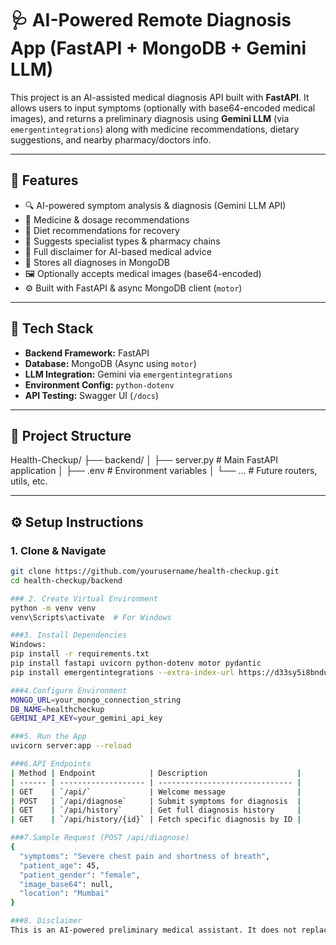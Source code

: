 # 🩺 AI-Powered Remote Diagnosis App (FastAPI + MongoDB + Gemini LLM)

This project is an AI-assisted medical diagnosis API built with **FastAPI**. It allows users to input symptoms (optionally with base64-encoded medical images), and returns a preliminary diagnosis using **Gemini LLM** (via `emergentintegrations`) along with medicine recommendations, dietary suggestions, and nearby pharmacy/doctors info.

---

## 🚀 Features

- 🔍 AI-powered symptom analysis & diagnosis (Gemini LLM API)
- 💊 Medicine & dosage recommendations
- 🥗 Diet recommendations for recovery
- 🏥 Suggests specialist types & pharmacy chains
- 📜 Full disclaimer for AI-based medical advice
- 🧠 Stores all diagnoses in MongoDB
- 🖼️ Optionally accepts medical images (base64-encoded)
- ⚙️ Built with FastAPI & async MongoDB client (`motor`)

---

## 🧰 Tech Stack

- **Backend Framework:** FastAPI
- **Database:** MongoDB (Async using `motor`)
- **LLM Integration:** Gemini via `emergentintegrations`
- **Environment Config:** `python-dotenv`
- **API Testing:** Swagger UI (`/docs`)

---

## 📂 Project Structure

Health-Checkup/
├── backend/
│ ├── server.py # Main FastAPI application
│ ├── .env # Environment variables
│ └── ... # Future routers, utils, etc.


---

## ⚙️ Setup Instructions

### 1. Clone & Navigate
```bash
git clone https://github.com/yourusername/health-checkup.git
cd health-checkup/backend

### 2. Create Virtual Environment
python -m venv venv
venv\Scripts\activate  # For Windows

###3. Install Dependencies
Windows: 
pip install -r requirements.txt
pip install fastapi uvicorn python-dotenv motor pydantic
pip install emergentintegrations --extra-index-url https://d33sy5i8bnduwe.cloudfront.net/simple/

###4.Configure Environment
MONGO_URL=your_mongo_connection_string
DB_NAME=healthcheckup
GEMINI_API_KEY=your_gemini_api_key

###5. Run the App
uvicorn server:app --reload

###6.API Endpoints
| Method | Endpoint            | Description                    |
| ------ | ------------------- | ------------------------------ |
| GET    | `/api/`             | Welcome message                |
| POST   | `/api/diagnose`     | Submit symptoms for diagnosis  |
| GET    | `/api/history`      | Get full diagnosis history     |
| GET    | `/api/history/{id}` | Fetch specific diagnosis by ID |

###7.Sample Request (POST /api/diagnose)
{
  "symptoms": "Severe chest pain and shortness of breath",
  "patient_age": 45,
  "patient_gender": "female",
  "image_base64": null,
  "location": "Mumbai"
}

###8. Disclaimer
This is an AI-powered preliminary medical assistant. It does not replace professional medical advice. Users are strongly encouraged to consult licensed healthcare professionals for any health concerns.




